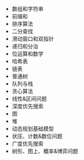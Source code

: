 - 数组和字符串
- 前缀和
- 排序算法
- 二分查找
- 滑动窗口和双指针
- 递归和分治
- 位运算和数学
- 哈希表
- 链表
- 普通树
- 队列与栈
- 贪心算法
- 线性&区间问题
- 深度优先搜索
- 图
- 堆
- 动态规划基础模型
- 状压、计数&数位问题
- 广度优先搜索
- 树形、图上、概率&博弈问题
